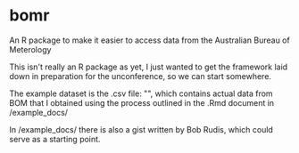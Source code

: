 # bomr

An R package to make it easier to access data from the Australian Bureau of Meterology

This isn't really an R package as yet, I just wanted to get the framework laid down in preparation for the unconference, so we can start somewhere.

The example dataset is the .csv file: "", which contains actual data from BOM that I obtained using the process outlined in the .Rmd document in /example_docs/

In /example_docs/ there is also a gist written by Bob Rudis, which could serve as a starting point.
